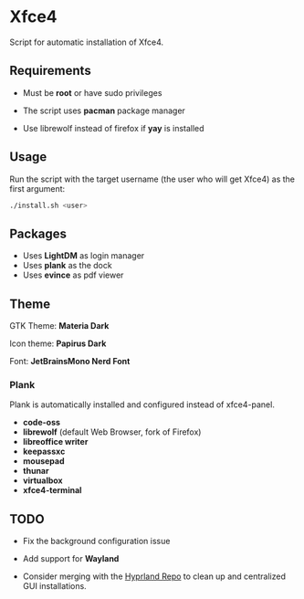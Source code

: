 # Xfce4

Script for automatic installation of Xfce4.

## Requirements

 - Must be __root__ or have sudo privileges
 - The script uses __pacman__ package manager

 - Use librewolf instead of firefox if __yay__ is installed

## Usage

Run the script with the target username (the user who will get Xfce4) as the first argument:

```bash
./install.sh <user>
```

## Packages

 - Uses __LightDM__ as login manager
 - Uses __plank__ as the dock
 - Uses __evince__ as pdf viewer

## Theme

GTK Theme: __Materia Dark__

Icon theme: __Papirus Dark__

Font: __JetBrainsMono Nerd Font__

### Plank

Plank is automatically installed and configured instead of xfce4-panel.

- __code-oss__
- __librewolf__ (default Web Browser, fork of Firefox)
- __libreoffice writer__
- __keepassxc__
- __mousepad__
- __thunar__
- __virtualbox__
- __xfce4-terminal__

## TODO

 - Fix the background configuration issue
 - Add support for __Wayland__

 - Consider merging with the [Hyprland Repo](https://github.com/cei35/hyprland) to clean up and centralized GUI installations.